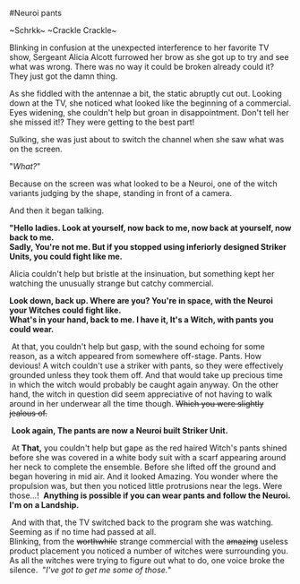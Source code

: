 #Neuroi pants

~Schrkk~ ~Crackle Crackle~

Blinking in confusion at the unexpected interference to her favorite TV show, Sergeant Alicia Alcott furrowed her brow as she got up to try and see what was wrong. There was no way it could be broken already could it? They just got the damn thing.

As she fiddled with the antennae a bit, the static abruptly cut out. Looking down at the TV, she noticed what looked like the beginning of a commercial. Eyes widening, she couldn't help but groan in disappointment. Don't tell her she missed it!? They were getting to the best part!

Sulking, she was just about to switch the channel when she saw what was on the screen.

"*What?*"

Because on the screen was what looked to be a Neuroi, one of the witch variants judging by the shape, standing in front of a camera.

And then it began talking.

**"Hello ladies. Look at yourself, now back to me, now back at yourself, now back to me.​  
Sadly, You're not me. But if you stopped using inferiorly designed Striker Units, you could fight like me.​**

Alicia couldn't help but bristle at the insinuation, but something kept her watching the unusually strange but catchy commercial.

**Look down, back up. Where are you? You're in space, with the Neuroi your Witches could fight like.​  
What's in your hand, back to me. I have it, It's a Witch, with pants you could wear.​**

​
At that, you couldn't help but gasp, with the sound echoing for some reason, as a witch appeared from somewhere off-stage. Pants. How devious! A witch couldn't use a striker with pants, so they were effectively grounded unless they took them off. And that would take up precious time in which the witch would probably be caught again anyway. On the other hand, the witch in question did seem appreciative of not having to walk around in her underwear all the time though. ~~Which you were slightly jealous of.​~~

​
**Look again, The pants are now a Neuroi built Striker Unit.​**

​
At **That,** you couldn't help but gape as the red haired Witch's pants shined before she was covered in a white body suit with a scarf appearing around her neck to complete the ensemble. Before she lifted off the ground and began hovering in mid air. And it looked Amazing. You wonder where the propulsion was, but then you noticed little protrusions near the legs. Were those...!​
​
**Anything is possible if you can wear pants and follow the Neuroi.​
I'm on a Landship.​**

​
And with that, the TV switched back to the program she was watching. Seeming as if no time had passed at all.​  
Blinking, from the ~~worthwhile~~ strange commercial with the ~~amazing~~ useless product placement you noticed a number of witches were surrounding you.​  
As all the witches were trying to figure out what to do, one voice broke the silence.​
​
"*I've got to get me some of those.*"​
